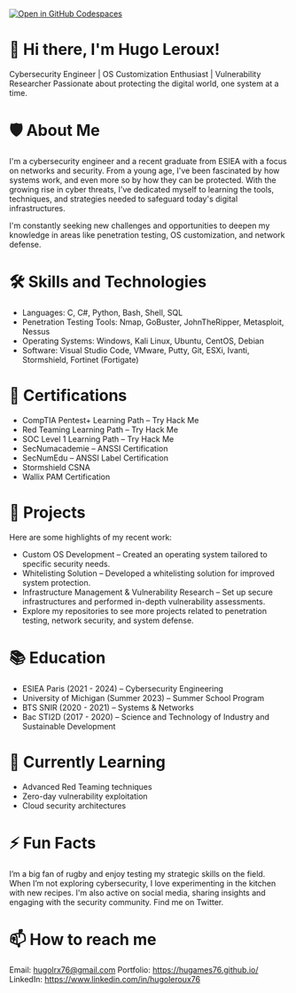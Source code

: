 [![Open in GitHub Codespaces](https://github.com/codespaces/badge.svg)](https://github.com/codespaces/new?hide_repo_select=true&ref=main&repo=526682619)


# 👋 Hi there, I'm Hugo Leroux!
Cybersecurity Engineer | OS Customization Enthusiast | Vulnerability Researcher
Passionate about protecting the digital world, one system at a time.

# 🛡️ About Me
I'm a cybersecurity engineer and a recent graduate from ESIEA with a focus on networks and security. From a young age, I've been fascinated by how systems work, and even more so by how they can be protected. With the growing rise in cyber threats, I've dedicated myself to learning the tools, techniques, and strategies needed to safeguard today's digital infrastructures.

I'm constantly seeking new challenges and opportunities to deepen my knowledge in areas like penetration testing, OS customization, and network defense.

# 🛠️ Skills and Technologies
- Languages: C, C#, Python, Bash, Shell, SQL
- Penetration Testing Tools: Nmap, GoBuster, JohnTheRipper, Metasploit, Nessus
- Operating Systems: Windows, Kali Linux, Ubuntu, CentOS, Debian
- Software: Visual Studio Code, VMware, Putty, Git, ESXi, Ivanti, Stormshield, Fortinet (Fortigate)

# 🎯 Certifications
- CompTIA Pentest+ Learning Path – Try Hack Me
- Red Teaming Learning Path – Try Hack Me
- SOC Level 1 Learning Path – Try Hack Me
- SecNumacademie – ANSSI Certification
- SecNumEdu – ANSSI Label Certification
- Stormshield CSNA
- Wallix PAM Certification

# 🚀 Projects
Here are some highlights of my recent work:

- Custom OS Development – Created an operating system tailored to specific security needs.
- Whitelisting Solution – Developed a whitelisting solution for improved system protection.
- Infrastructure Management & Vulnerability Research – Set up secure infrastructures and performed in-depth vulnerability assessments.
- Explore my repositories to see more projects related to penetration testing, network security, and system defense.

# 📚 Education
- ESIEA Paris (2021 - 2024) – Cybersecurity Engineering
- University of Michigan (Summer 2023) – Summer School Program
- BTS SNIR (2020 - 2021) – Systems & Networks
- Bac STI2D (2017 - 2020) – Science and Technology of Industry and Sustainable Development

# 🌱 Currently Learning
- Advanced Red Teaming techniques
- Zero-day vulnerability exploitation
- Cloud security architectures

# ⚡ Fun Facts
I’m a big fan of rugby and enjoy testing my strategic skills on the field.
When I’m not exploring cybersecurity, I love experimenting in the kitchen with new recipes.
I'm also active on social media, sharing insights and engaging with the security community. Find me on Twitter.

# 📫 How to reach me
Email: hugolrx76@gmail.com
Portfolio: https://hugames76.github.io/
LinkedIn: https://www.linkedin.com/in/hugoleroux76
